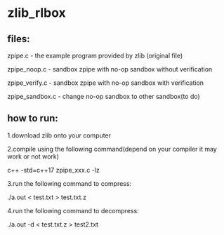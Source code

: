 # zlib_rlbox

## files:

zpipe.c - the example program provided by zlib (original file)

zpipe_noop.c - sandbox zpipe with no-op sandbox without verification

zpipe_verify.c - sandbox zpipe with no-op sandbox with verification

zpipe_sandbox.c - change no-op sandbox to other sandbox(to do)



## how to run:

1.download zlib onto your computer

2.compile using the following command(depend on your compiler it may work or not work)

c++ -std=c++17 zpipe_xxx.c -lz

3.run the following command to compress:

./a.out < test.txt > test.txt.z

4.run the following command to decompress:

./a.out -d < test.txt.z > test2.txt
